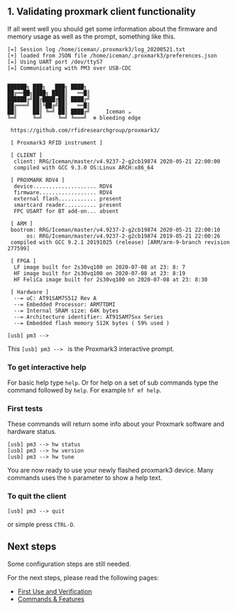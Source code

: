 ## 1. Validating proxmark client functionality

If all went well you should get some information about the firmware and memory usage as well as the prompt,  something like this.

```
[=] Session log /home/iceman/.proxmark3/log_20200521.txt
[+] loaded from JSON file /home/iceman/.proxmark3/preferences.json
[=] Using UART port /dev/ttyS7
[=] Communicating with PM3 over USB-CDC


██████╗ ███╗   ███╗ ████╗  
██╔══██╗████╗ ████║   ══█║ 
██████╔╝██╔████╔██║ ████╔╝ 
██╔═══╝ ██║╚██╔╝██║   ══█║ 
██║     ██║ ╚═╝ ██║ ████╔╝     Iceman ☕
╚═╝     ╚═╝     ╚═╝ ╚═══╝  ❄️ bleeding edge
 
 https://github.com/rfidresearchgroup/proxmark3/

 [ Proxmark3 RFID instrument ] 

 [ CLIENT ]
  client: RRG/Iceman/master/v4.9237-2-g2cb19874 2020-05-21 22:00:00
  compiled with GCC 9.3.0 OS:Linux ARCH:x86_64
 
 [ PROXMARK RDV4 ]
  device.................... RDV4
  firmware.................. RDV4
  external flash............ present
  smartcard reader.......... present
  FPC USART for BT add-on... absent

 [ ARM ]
 bootrom: RRG/Iceman/master/v4.9237-2-g2cb19874 2020-05-21 22:00:10
      os: RRG/Iceman/master/v4.9237-2-g2cb19874 2019-05-21 22:00:26
 compiled with GCC 9.2.1 20191025 (release) [ARM/arm-9-branch revision 277599]

 [ FPGA ]
  LF image built for 2s30vq100 on 2020-07-08 at 23: 8: 7
  HF image built for 2s30vq100 on 2020-07-08 at 23: 8:19
  HF FeliCa image built for 2s30vq100 on 2020-07-08 at 23: 8:30

 [ Hardware ] 
  --= uC: AT91SAM7S512 Rev A
  --= Embedded Processor: ARM7TDMI
  --= Internal SRAM size: 64K bytes
  --= Architecture identifier: AT91SAM7Sxx Series
  --= Embedded flash memory 512K bytes ( 59% used )

[usb] pm3 --> 
```

This `[usb] pm3 --> ` is the Proxmark3 interactive prompt.


### To get interactive help

For basic help type `help`. Or for help on a set of sub commands type the command followed by `help`. For example `hf mf help`.

### First tests

These commands will return some info about your Proxmark software and hardware status.
```
[usb] pm3 --> hw status
[usb] pm3 --> hw version
[usb] pm3 --> hw tune
```

You are now ready to use your newly flashed proxmark3 device.  Many commands uses the `h` parameter to show a help text.

### To quit the client
```
[usb] pm3 --> quit
```
or simple press `CTRL-D`.

## Next steps

Some configuration steps are still needed.

For the next steps, please read the following pages:

* [First Use and Verification](/doc/md/Use_of_Proxmark/2_Configuration-and-Verification.md)
* [Commands & Features](/doc/md/Use_of_Proxmark/3_Commands-and-Features.md)
 
